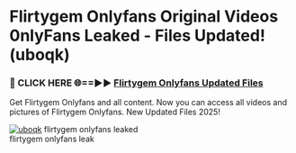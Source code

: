 # Flirtygem Onlyfans Original Videos 0nlyFans Leaked - Files Updated! (uboqk)

<h3>🔴 CLICK HERE 🌐==►► <a href="https://tinyurl.com/x26r9saj" rel="nofollow">Flirtygem Onlyfans Updated Files</a></h3>

Get Flirtygem Onlyfans and all content. Now you can access all videos and pictures of Flirtygem Onlyfans. New Updated Files 2025!

[![uboqk](https://i.imgur.com/LkgZPqh.gif)](https://tinyurl.com/x26r9saj)
flirtygem onlyfans leaked<br>
flirtygem onlyfans leak